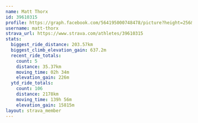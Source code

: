 ```yaml
---
name: Matt Thorx
id: 39610315
profile: https://graph.facebook.com/564195000748478/picture?height=256&width=256
username: matt-thorx
strava_url: https://www.strava.com/athletes/39610315
stats:
  biggest_ride_distance: 203.57km
  biggest_climb_elevation_gain: 637.2m
  recent_ride_totals:
    count: 5
    distance: 35.37km
    moving_time: 02h 34m
    elevation_gain: 226m
  ytd_ride_totals:
    count: 106
    distance: 2178km
    moving_time: 139h 56m
    elevation_gain: 15815m
layout: strava_member
--- 
```

